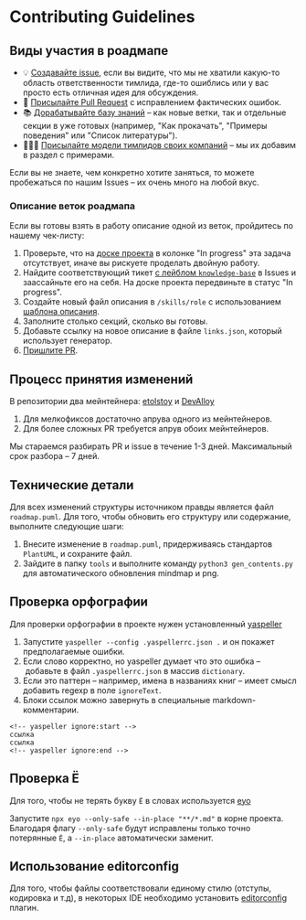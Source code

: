 # Contributing Guidelines

## Виды участия в роадмапе
- 💡 [Создавайте issue](https://github.com/tlbootcamp/tlroadmap/issues/new), если вы видите, что мы не хватили какую-то область ответственности тимлида, где-то ошиблись или у вас просто есть отличная идея для обсуждения.
- 🚫 [Присылайте Pull Request](https://github.com/tlbootcamp/tlroadmap/compare) с исправлением фактических ошибок.
- 📚 [Дорабатывайте базу знаний](https://github.com/tlbootcamp/tlroadmap/issues?q=is%3Aissue+is%3Aopen+label%3Aknowledge-base) – как новые ветки, так и отдельные секции в уже готовых (например, "Как прокачать", "Примеры поведения" или "Список литературы").
- 👨🏻‍💻 [Присылайте модели тимлидов своих компаний](https://github.com/tlbootcamp/tlroadmap/examples) – мы их добавим в раздел с примерами.

Если вы не знаете, чем конкретно хотите заняться, то можете пробежаться по нашим Issues – их очень много на любой вкус.

### Описание веток роадмапа
Если вы готовы взять в работу описание одной из веток, пройдитесь по нашему чек-листу:
1. Проверьте, что на [доске проекта](https://github.com/tlbootcamp/tlroadmap/projects/1) в колонке "In progress" эта задача отсутствует, иначе вы рискуете проделать двойную работу.
2. Найдите соответствующий тикет [с лейблом `knowledge-base`](https://github.com/tlbootcamp/tlroadmap/issues?q=is%3Aissue+is%3Aopen+label%3Aknowledge-base) в Issues и заассайньте его на себя. На доске проекта передвиньте в статус "In progress".
3. Создайте новый файл описания в `/skills/role` с использованием [шаблона описания](https://github.com/tlbootcamp/tlroadmap/blob/master/skills/template.md).
4. Заполните столько секций, сколько вы готовы.
5. Добавьте ссылку на новое описание в файле `links.json`, который использует генератор.
6. [Пришлите PR](https://github.com/tlbootcamp/tlroadmap/compare).

## Процесс принятия изменений
В репозитории два мейнтейнера: [etolstoy](https://github.com/etolstoy) и [DevAlloy](https://github.com/DevAlloy)

1. Для мелкофиксов достаточно апрува одного из мейнтейнеров.
2. Для более сложных PR требуется апрув обоих мейнтейнеров.

Мы стараемся разбирать PR и issue в течение 1-3 дней. Максимальный срок разбора – 7 дней.

## Технические детали
Для всех изменений структуры источником правды является файл `roadmap.puml`. Для того, чтобы обновить его структуру или содержание, выполните следующие шаги:
1. Внесите изменение в `roadmap.puml`, придерживаясь стандартов `PlantUML`, и сохраните файл.
2. Зайдите в папку `tools` и выполните команду `python3 gen_contents.py` для автоматического обновления mindmap и png.

## Проверка орфографии

Для проверки орфографии в проекте нужен установленный [yaspeller](https://github.com/hcodes/yaspeller)

1. Запустите `yaspeller --config .yaspellerrc.json .` и он покажет предполагаемые ошибки.
2. Если слово корректно, но yaspeller думает что это ошибка – добавьте в файл `.yaspellerrc.json` в массив `dictionary`.
3. Если это паттерн – например, имена в названиях книг – имеет смысл добавить regexp в поле `ignoreText`.
4. Блоки ссылок можно завернуть в специальные markdown-комментарии.
```
<!-- yaspeller ignore:start -->
ссылка
ссылка
<!-- yaspeller ignore:end -->
```

## Проверка Ё

Для того, чтобы не терять букву `Ё` в словах используется [eyo](https://www.npmjs.com/package/eyo)

Запустите `npx eyo --only-safe --in-place "**/*.md"` в корне проекта. Благодаря флагу `--only-safe` будут исправлены только точно потерянные `Ё`, а `--in-place` автоматически заменит.

## Использование editorconfig

Для того, чтобы файлы соответствовали единому стилю (отступы, кодировка и т.д), в некоторых IDE необходимо установить [editorconfig](https://editorconfig.org/) плагин.
